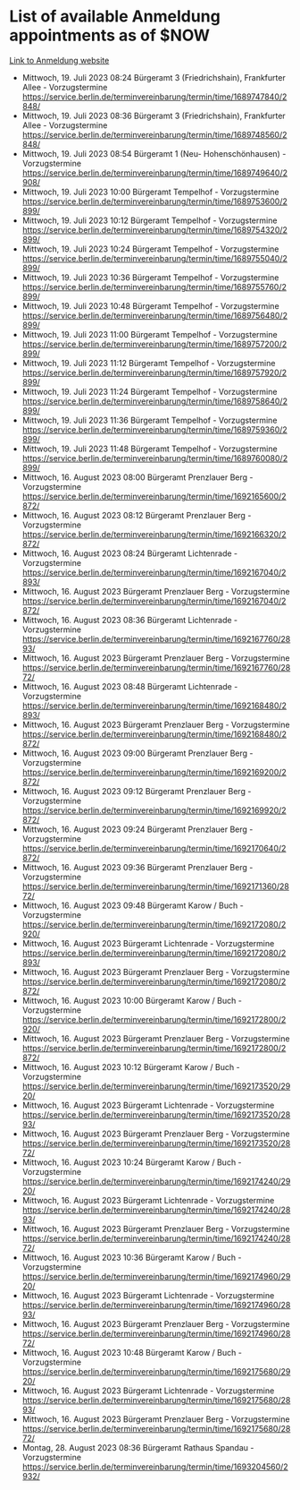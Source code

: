 # List of available Anmeldung appointments as of $NOW
[Link to Anmeldung website](https://service.berlin.de/terminvereinbarung/termin/tag.php?termin=1&anliegen[]=120686&dienstleisterlist=122210,122217,327316,122219,327312,122227,327314,122231,327346,122243,327348,122254,122252,329742,122260,329745,122262,329748,122271,327278,122273,327274,122277,327276,330436,122280,327294,122282,327290,122284,327292,122291,327270,122285,327266,122286,327264,122296,327268,150230,329760,122297,327286,122294,327284,122312,329763,122314,329775,122304,327330,122311,327334,122309,327332,317869,122281,327352,122279,329772,122283,122276,327324,122274,327326,122267,329766,122246,327318,122251,327320,122257,327322,122208,327298,122226,327300&herkunft=http%3A%2F%2Fservice.berlin.de%2Fdienstleistung%2F120686%2F)
- Mittwoch, 19. Juli 2023 08:24 Bürgeramt 3 (Friedrichshain), Frankfurter Allee - Vorzugstermine https://service.berlin.de/terminvereinbarung/termin/time/1689747840/2848/
- Mittwoch, 19. Juli 2023 08:36 Bürgeramt 3 (Friedrichshain), Frankfurter Allee - Vorzugstermine https://service.berlin.de/terminvereinbarung/termin/time/1689748560/2848/
- Mittwoch, 19. Juli 2023 08:54 Bürgeramt 1 (Neu- Hohenschönhausen) - Vorzugstermine https://service.berlin.de/terminvereinbarung/termin/time/1689749640/2908/
- Mittwoch, 19. Juli 2023 10:00 Bürgeramt Tempelhof - Vorzugstermine https://service.berlin.de/terminvereinbarung/termin/time/1689753600/2899/
- Mittwoch, 19. Juli 2023 10:12 Bürgeramt Tempelhof - Vorzugstermine https://service.berlin.de/terminvereinbarung/termin/time/1689754320/2899/
- Mittwoch, 19. Juli 2023 10:24 Bürgeramt Tempelhof - Vorzugstermine https://service.berlin.de/terminvereinbarung/termin/time/1689755040/2899/
- Mittwoch, 19. Juli 2023 10:36 Bürgeramt Tempelhof - Vorzugstermine https://service.berlin.de/terminvereinbarung/termin/time/1689755760/2899/
- Mittwoch, 19. Juli 2023 10:48 Bürgeramt Tempelhof - Vorzugstermine https://service.berlin.de/terminvereinbarung/termin/time/1689756480/2899/
- Mittwoch, 19. Juli 2023 11:00 Bürgeramt Tempelhof - Vorzugstermine https://service.berlin.de/terminvereinbarung/termin/time/1689757200/2899/
- Mittwoch, 19. Juli 2023 11:12 Bürgeramt Tempelhof - Vorzugstermine https://service.berlin.de/terminvereinbarung/termin/time/1689757920/2899/
- Mittwoch, 19. Juli 2023 11:24 Bürgeramt Tempelhof - Vorzugstermine https://service.berlin.de/terminvereinbarung/termin/time/1689758640/2899/
- Mittwoch, 19. Juli 2023 11:36 Bürgeramt Tempelhof - Vorzugstermine https://service.berlin.de/terminvereinbarung/termin/time/1689759360/2899/
- Mittwoch, 19. Juli 2023 11:48 Bürgeramt Tempelhof - Vorzugstermine https://service.berlin.de/terminvereinbarung/termin/time/1689760080/2899/
- Mittwoch, 16. August 2023 08:00 Bürgeramt Prenzlauer Berg - Vorzugstermine https://service.berlin.de/terminvereinbarung/termin/time/1692165600/2872/
- Mittwoch, 16. August 2023 08:12 Bürgeramt Prenzlauer Berg - Vorzugstermine https://service.berlin.de/terminvereinbarung/termin/time/1692166320/2872/
- Mittwoch, 16. August 2023 08:24 Bürgeramt Lichtenrade - Vorzugstermine https://service.berlin.de/terminvereinbarung/termin/time/1692167040/2893/
- Mittwoch, 16. August 2023  Bürgeramt Prenzlauer Berg - Vorzugstermine https://service.berlin.de/terminvereinbarung/termin/time/1692167040/2872/
- Mittwoch, 16. August 2023 08:36 Bürgeramt Lichtenrade - Vorzugstermine https://service.berlin.de/terminvereinbarung/termin/time/1692167760/2893/
- Mittwoch, 16. August 2023  Bürgeramt Prenzlauer Berg - Vorzugstermine https://service.berlin.de/terminvereinbarung/termin/time/1692167760/2872/
- Mittwoch, 16. August 2023 08:48 Bürgeramt Lichtenrade - Vorzugstermine https://service.berlin.de/terminvereinbarung/termin/time/1692168480/2893/
- Mittwoch, 16. August 2023  Bürgeramt Prenzlauer Berg - Vorzugstermine https://service.berlin.de/terminvereinbarung/termin/time/1692168480/2872/
- Mittwoch, 16. August 2023 09:00 Bürgeramt Prenzlauer Berg - Vorzugstermine https://service.berlin.de/terminvereinbarung/termin/time/1692169200/2872/
- Mittwoch, 16. August 2023 09:12 Bürgeramt Prenzlauer Berg - Vorzugstermine https://service.berlin.de/terminvereinbarung/termin/time/1692169920/2872/
- Mittwoch, 16. August 2023 09:24 Bürgeramt Prenzlauer Berg - Vorzugstermine https://service.berlin.de/terminvereinbarung/termin/time/1692170640/2872/
- Mittwoch, 16. August 2023 09:36 Bürgeramt Prenzlauer Berg - Vorzugstermine https://service.berlin.de/terminvereinbarung/termin/time/1692171360/2872/
- Mittwoch, 16. August 2023 09:48 Bürgeramt Karow / Buch - Vorzugstermine https://service.berlin.de/terminvereinbarung/termin/time/1692172080/2920/
- Mittwoch, 16. August 2023  Bürgeramt Lichtenrade - Vorzugstermine https://service.berlin.de/terminvereinbarung/termin/time/1692172080/2893/
- Mittwoch, 16. August 2023  Bürgeramt Prenzlauer Berg - Vorzugstermine https://service.berlin.de/terminvereinbarung/termin/time/1692172080/2872/
- Mittwoch, 16. August 2023 10:00 Bürgeramt Karow / Buch - Vorzugstermine https://service.berlin.de/terminvereinbarung/termin/time/1692172800/2920/
- Mittwoch, 16. August 2023  Bürgeramt Prenzlauer Berg - Vorzugstermine https://service.berlin.de/terminvereinbarung/termin/time/1692172800/2872/
- Mittwoch, 16. August 2023 10:12 Bürgeramt Karow / Buch - Vorzugstermine https://service.berlin.de/terminvereinbarung/termin/time/1692173520/2920/
- Mittwoch, 16. August 2023  Bürgeramt Lichtenrade - Vorzugstermine https://service.berlin.de/terminvereinbarung/termin/time/1692173520/2893/
- Mittwoch, 16. August 2023  Bürgeramt Prenzlauer Berg - Vorzugstermine https://service.berlin.de/terminvereinbarung/termin/time/1692173520/2872/
- Mittwoch, 16. August 2023 10:24 Bürgeramt Karow / Buch - Vorzugstermine https://service.berlin.de/terminvereinbarung/termin/time/1692174240/2920/
- Mittwoch, 16. August 2023  Bürgeramt Lichtenrade - Vorzugstermine https://service.berlin.de/terminvereinbarung/termin/time/1692174240/2893/
- Mittwoch, 16. August 2023  Bürgeramt Prenzlauer Berg - Vorzugstermine https://service.berlin.de/terminvereinbarung/termin/time/1692174240/2872/
- Mittwoch, 16. August 2023 10:36 Bürgeramt Karow / Buch - Vorzugstermine https://service.berlin.de/terminvereinbarung/termin/time/1692174960/2920/
- Mittwoch, 16. August 2023  Bürgeramt Lichtenrade - Vorzugstermine https://service.berlin.de/terminvereinbarung/termin/time/1692174960/2893/
- Mittwoch, 16. August 2023  Bürgeramt Prenzlauer Berg - Vorzugstermine https://service.berlin.de/terminvereinbarung/termin/time/1692174960/2872/
- Mittwoch, 16. August 2023 10:48 Bürgeramt Karow / Buch - Vorzugstermine https://service.berlin.de/terminvereinbarung/termin/time/1692175680/2920/
- Mittwoch, 16. August 2023  Bürgeramt Lichtenrade - Vorzugstermine https://service.berlin.de/terminvereinbarung/termin/time/1692175680/2893/
- Mittwoch, 16. August 2023  Bürgeramt Prenzlauer Berg - Vorzugstermine https://service.berlin.de/terminvereinbarung/termin/time/1692175680/2872/
- Montag, 28. August 2023 08:36 Bürgeramt Rathaus Spandau - Vorzugstermine https://service.berlin.de/terminvereinbarung/termin/time/1693204560/2932/
